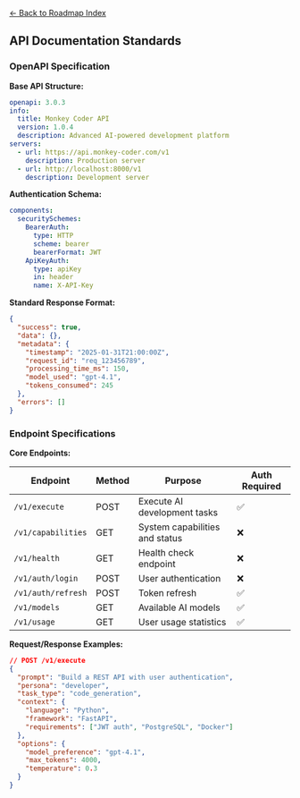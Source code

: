 [← Back to Roadmap Index](../roadmap.md)

## API Documentation Standards

### OpenAPI Specification

**Base API Structure:**

```yaml
openapi: 3.0.3
info:
  title: Monkey Coder API
  version: 1.0.4
  description: Advanced AI-powered development platform
servers:
  - url: https://api.monkey-coder.com/v1
    description: Production server
  - url: http://localhost:8000/v1
    description: Development server
```

**Authentication Schema:**

```yaml
components:
  securitySchemes:
    BearerAuth:
      type: HTTP
      scheme: bearer
      bearerFormat: JWT
    ApiKeyAuth:
      type: apiKey
      in: header
      name: X-API-Key
```

**Standard Response Format:**

```json
{
  "success": true,
  "data": {},
  "metadata": {
    "timestamp": "2025-01-31T21:00:00Z",
    "request_id": "req_123456789",
    "processing_time_ms": 150,
    "model_used": "gpt-4.1",
    "tokens_consumed": 245
  },
  "errors": []
}
```

### Endpoint Specifications

**Core Endpoints:**

| Endpoint | Method | Purpose | Auth Required |
|----------|--------|---------|---------------|
| `/v1/execute` | POST | Execute AI development tasks | ✅ |
| `/v1/capabilities` | GET | System capabilities and status | ❌ |
| `/v1/health` | GET | Health check endpoint | ❌ |
| `/v1/auth/login` | POST | User authentication | ❌ |
| `/v1/auth/refresh` | POST | Token refresh | ✅ |
| `/v1/models` | GET | Available AI models | ✅ |
| `/v1/usage` | GET | User usage statistics | ✅ |

**Request/Response Examples:**

```json
// POST /v1/execute
{
  "prompt": "Build a REST API with user authentication",
  "persona": "developer",
  "task_type": "code_generation",
  "context": {
    "language": "Python",
    "framework": "FastAPI",
    "requirements": ["JWT auth", "PostgreSQL", "Docker"]
  },
  "options": {
    "model_preference": "gpt-4.1",
    "max_tokens": 4000,
    "temperature": 0.3
  }
}
